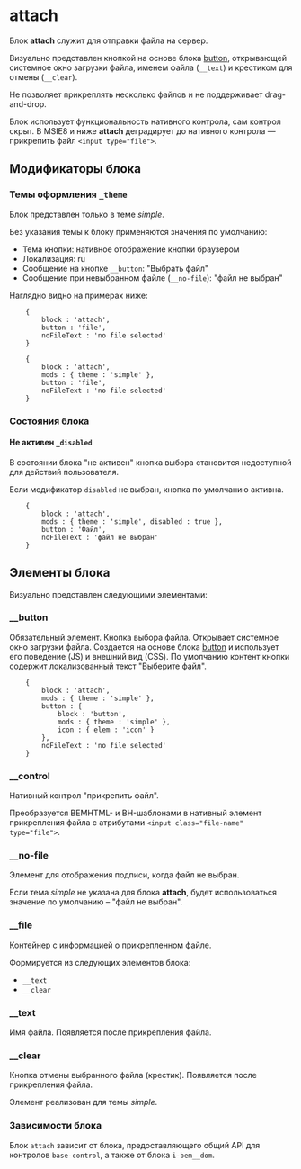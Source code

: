 # attach

Блок **attach** служит для отправки файла на сервер.

Визуально представлен кнопкой на основе блока [button](../button/), открывающей системное окно загрузки файла, именем файла (`__text`) и крестиком для отмены (`__clear`).

Не позволяет прикреплять несколько файлов и не поддерживает drag-and-drop.

Блок использует функциональность нативного контрола, сам контрол скрыт. В MSIE8 и ниже **attach** деградирует до нативного контрола — прикрепить файл `<input type="file">`.

## Модификаторы блока

### Темы оформления  `_theme`

Блок представлен только в теме *simple*.

Без указания темы к блоку применяются значения по умолчанию:
* Тема кнопки: нативное отображение кнопки браузером
* Локализация: ru
* Сообщение на кнопке `__button`: "Выбрать файл"
* Сообщение при невыбранном файле (`__no-file`): "файл не выбран"

Наглядно видно на примерах ниже:

```bemjson
    {
        block : 'attach',
        button : 'file',
        noFileText : 'no file selected'
    }
```

```bemjson
    {
        block : 'attach',
        mods : { theme : 'simple' },
        button : 'file',
        noFileText : 'no file selected'
    }
```

### Состояния блока

#### Не активен `_disabled`

В состоянии блока "не активен" кнопка выбора становится недоступной для действий пользователя.

Если модификатор `disabled` не выбран, кнопка по умолчанию активна.

```bemjson
    {
        block : 'attach',
        mods : { theme : 'simple', disabled : true },
        button : 'Файл',
        noFileText : 'файл не выбран'
    }
```

## Элементы блока

Визуально представлен следующими элементами:

### __button

Обязательный элемент.
Кнопка выбора файла. Открывает системное окно загрузки файла. Создается на основе блока [button](https://github.com/bem/bem-components/blob/v2/common.blocks/button/button.ru.md) и использует его поведение (JS) и внешний вид (CSS). По умолчанию контент кнопки содержит локализованный текст "Выберите файл".

```bemjson
    {
        block : 'attach',
        mods : { theme : 'simple' },
        button : {
            block : 'button',
            mods : { theme : 'simple' },
            icon : { elem : 'icon' }
        },
        noFileText : 'no file selected'
    }
```
### __control

Нативный контрол "прикрепить файл".

Преобразуется BEMHTML- и BH-шаблонами в нативный элемент прикрепления файла с атрибутами `<input class="file-name" type="file">`.

### __no-file

Элемент для отображения подписи, когда файл не выбран.

Если тема *simple* не указана для блока **attach**, будет использоваться значение по умолчанию – "файл не выбран".

### __file

Контейнер с информацией о прикрепленном файле.

Формируется из следующих элементов блока:

* `__text`
* `__clear`

### __text

Имя файла. Появляется после прикрепления файла.

### __clear

Кнопка отмены выбранного файла (крестик). Появляется после прикрепления файла.

Элемент реализован для темы *simple*.

### Зависимости блока
Блок `attach` зависит от блока, предоставляющего общий API для контролов `base-control`, а также от блока `i-bem__dom`.
